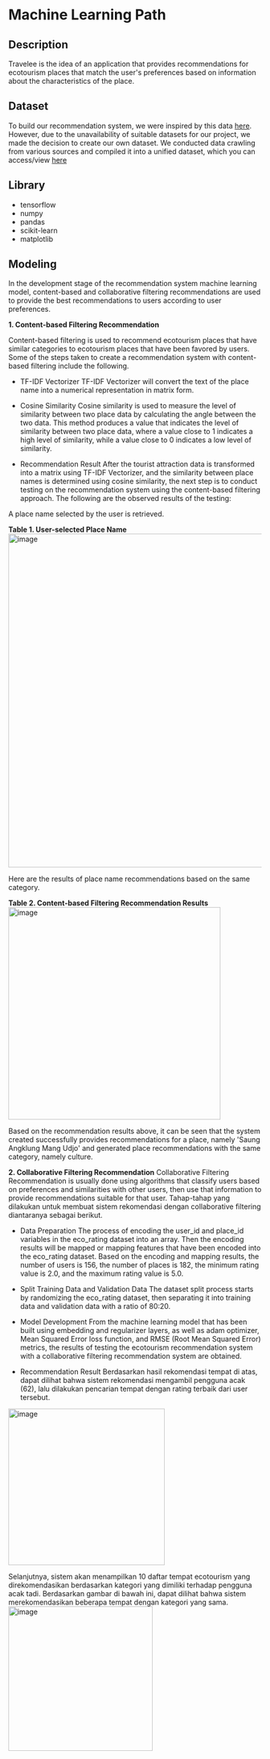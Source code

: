 # **Machine Learning Path**

## **Description**
Travelee is the idea of an application that provides recommendations for ecotourism places that match the user's preferences based on information about the characteristics of the place.

## Dataset
To build our recommendation system, we were inspired by this data [here](https://www.kaggle.com/datasets/azharianisah/infotempatwisata). However, due to the unavailability of suitable datasets for our project, we made the decision to create our own dataset. We conducted data crawling from various sources and compiled it into a unified dataset, which you can access/view [here](https://docs.google.com/spreadsheets/d/1LYUxO6RhsTFx_NpP7jZO3RmqXP51CP_JjiNMqDSA27Q/edit?amp;usp=embed_facebook#gid=195252240)

## Library
* tensorflow
* numpy
* pandas
* scikit-learn
* matplotlib

## **Modeling**
In the development stage of the recommendation system machine learning model, content-based and collaborative filtering recommendations are used to provide the best recommendations to users according to user preferences.

  **1. Content-based Filtering Recommendation**

Content-based filtering is used to recommend ecotourism places that have similar categories to ecotourism places that have been favored by users. Some of the steps taken to create a recommendation system with content-based filtering include the following.

* TF-IDF Vectorizer
TF-IDF Vectorizer will convert the text of the place name into a numerical representation in matrix form.

* Cosine Similarity
Cosine similarity is used to measure the level of similarity between two place data by calculating the angle between the two data. This method produces a value that indicates the level of similarity between two place data, where a value close to 1 indicates a high level of similarity, while a value close to 0 indicates a low level of similarity.

* Recommendation Result
After the tourist attraction data is transformed into a matrix using TF-IDF Vectorizer, and the similarity between place names is determined using cosine similarity, the next step is to conduct testing on the recommendation system using the content-based filtering approach. The following are the observed results of the testing:

A place name selected by the user is retrieved.

**Table 1. User-selected Place Name**
<img width="663" alt="image" src="https://github.com/c062dsy0739/project-capstone-travelee/assets/83300254/94e4f28f-941b-408a-bfd4-356e8006dfa0">

Here are the results of place name recommendations based on the same category.

**Table 2. Content-based Filtering Recommendation Results**
<img width="422" alt="image" src="https://github.com/c062dsy0739/project-capstone-travelee/assets/83300254/716c38f7-6ebe-410d-8e7e-9d45e3e31fb1">

Based on the recommendation results above, it can be seen that the system created successfully provides recommendations for a place, namely 'Saung Angklung Mang Udjo' and generated place recommendations with the same category, namely culture.

**2. Collaborative Filtering Recommendation**
Collaborative Filtering Recommendation is usually done using algorithms that classify users based on preferences and similarities with other users, then use that information to provide recommendations suitable for that user. Tahap-tahap yang dilakukan untuk membuat sistem rekomendasi dengan collaborative filtering diantaranya sebagai berikut.

* Data Preparation
The process of encoding the user_id and place_id variables in the eco_rating dataset into an array. Then the encoding results will be mapped or mapping features that have been encoded into the eco_rating dataset. Based on the encoding and mapping results, the number of users is 156, the number of places is 182, the minimum rating value is 2.0, and the maximum rating value is 5.0.

* Split Training Data and Validation Data
The dataset split process starts by randomizing the eco_rating dataset, then separating it into training data and validation data with a ratio of 80:20.

* Model Development
From the machine learning model that has been built using embedding and regularizer layers, as well as adam optimizer, Mean Squared Error loss function, and RMSE (Root Mean Squared Error) metrics, the results of testing the ecotourism recommendation system with a collaborative filtering recommendation system are obtained.

* Recommendation Result
Berdasarkan hasil rekomendasi tempat di atas, dapat dilihat bahwa sistem rekomendasi mengambil pengguna acak (62), lalu dilakukan pencarian tempat dengan rating terbaik dari user tersebut.
<img width="311" alt="image" src="https://github.com/c062dsy0739/project-capstone-travelee/assets/83300254/613e309c-47e1-420b-9762-f4e8171cbf6b">

Selanjutnya, sistem akan menampilkan 10 daftar tempat ecotourism yang direkomendasikan berdasarkan kategori yang dimiliki terhadap pengguna acak tadi. Berdasarkan gambar di bawah ini, dapat dilihat bahwa sistem merekomendasikan beberapa tempat dengan kategori yang sama.
<img width="287" alt="image" src="https://github.com/c062dsy0739/project-capstone-travelee/assets/83300254/bdf4b04c-1c96-401b-b059-d9503e7f7a2e">

